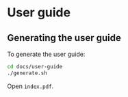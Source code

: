 # User guide

## Generating the user guide

To generate the user guide:

```bash
cd docs/user-guide
./generate.sh
```

Open `index.pdf`.
